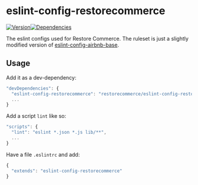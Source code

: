 # eslint-config-restorecommerce

[![Version][version]](https://www.npmjs.com/package/@restorecommerce/eslint-config-restorecommerce)[![Dependencies][depend]](https://david-dm.org/restorecommerce/eslint-config-restorecommerce)

[version]: http://img.shields.io/npm/v/@restorecommerce/eslint-config-restorecommerce.svg?style=flat-square
[depend]: https://img.shields.io/david/restorecommerce/eslint-config-restorecommerce.svg?style=flat-square

The eslint configs used for Restore Commerce.
The ruleset is just a slightly modified version of
[eslint-config-airbnb-base](https://github.com/airbnb/javascript).

## Usage

Add it as a dev-dependency:

```js
"devDependencies": {
  "eslint-config-restorecommerce": "restorecommerce/eslint-config-restorecommerce",
  ...
}
```

Add a script `lint` like so:

```js
"scripts": {
  "lint": "eslint *.json *.js lib/**",
  ...
}
```

Have a file `.eslintrc` and add:

```js
{
  "extends": "eslint-config-restorecommerce"
}
```
